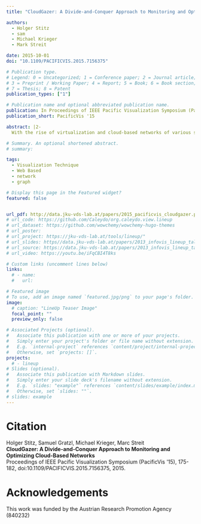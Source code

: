 ```yaml
---
title: "CloudGazer: A Divide-and-Conquer Approach to Monitoring and Optimizing Cloud-Based Networks"

authors:
  - Holger Stitz
  - sam
  - Michael Krieger
  - Mark Streit

date: 2015-10-01
doi: "10.1109/PACIFICVIS.2015.7156375"

# Publication type.
# Legend: 0 = Uncategorized; 1 = Conference paper; 2 = Journal article;
# 3 = Preprint / Working Paper; 4 = Report; 5 = Book; 6 = Book section;
# 7 = Thesis; 8 = Patent
publication_types: ["1"]

# Publication name and optional abbreviated publication name.
publication: In Proceedings of IEEE Pacific Visualization Symposium (PacificVis '15)
publication_short: PacificVis '15

abstract: |2-
  With the rise of virtualization and cloud-based networks of various scales and degrees of complexity, new approaches to managing such infrastructures are required. In these networks, relationships among components can be of arbitrary cardinality (1:1, 1:n, n:m), making it challenging for administrators to investigate which components influence others. In this paper we present CloudGazer, a scalable visualization system that allows users to monitor and optimize cloud-based networks effectively to reduce energy consumption and to increase the quality of service. Instead of visualizing the overall network, we split the graph into semantic perspectives that provide a much simpler view of the network. CloudGazer is a multiple coordinated view system that visualizes either static or live status information about the components of a perspective while reintroducing lost inter-perspective relationships on demand using dynamically created inlays. We demonstrate the effectiveness of CloudGazer in two usage scenarios: The first is based on a real- world network of our domain partners where static performance parameters are used to find an optimal design. In the second scenario we use the VAST 2013 Challenge dataset to demonstrate how the system can be employed with live streaming data.

# Summary. An optional shortened abstract.
# summary:

tags:
  - Visualization Technique
  - Web Based
  - network
  - graph

# Display this page in the Featured widget?
featured: false


url_pdf: http://data.jku-vds-lab.at/papers/2015_pacificvis_cloudgazer.pdf
# url_code: https://github.com/Caleydo/org.caleydo.view.lineup
# url_dataset: https://github.com/wowchemy/wowchemy-hugo-themes
# url_poster:
# url_project: https://jku-vds-lab.at/tools/lineup/"
# url_slides: https//data.jku-vds-lab.at/papers/2013_infovis_lineup_talk.pdf
# url_source: https://data.jku-vds-lab.at/papers/2013_infovis_lineup_talk.pptx
# url_video: https://youtu.be/iFqCBI4T8ks

# Custom links (uncomment lines below)
links:
  # - name:
  #   url:

# Featured image
# To use, add an image named `featured.jpg/png` to your page's folder.
image:
  # caption: "LineUp Teaser Image"
  focal_point: ""
  preview_only: false

# Associated Projects (optional).
#   Associate this publication with one or more of your projects.
#   Simply enter your project's folder or file name without extension.
#   E.g. `internal-project` references `content/project/internal-project/index.md`.
#   Otherwise, set `projects: []`.
projects:
  # - lineup
# Slides (optional).
#   Associate this publication with Markdown slides.
#   Simply enter your slide deck's filename without extension.
#   E.g. `slides: "example"` references `content/slides/example/index.md`.
#   Otherwise, set `slides: ""`.
# slides: example
---
```


# Citation

Holger Stitz, Samuel Gratzl, Michael Krieger, Marc Streit <br>
**CloudGazer: A Divide-and-Conquer Approach to Monitoring and Optimizing Cloud-Based Networks** <br>
Proceedings of IEEE Pacific Visualization Symposium (PacificVis '15), 175-182, doi:10.1109/PACIFICVIS.2015.7156375, 2015.

# Acknowledgements

This work was funded by the Austrian Research Promotion Agency (840232)
